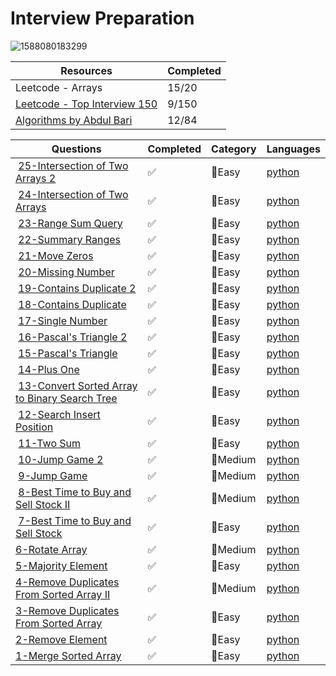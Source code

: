 # Interview Preparation

![1588080183299](https://github.com/gokcenazakyol/Interview-Preparation/assets/74296174/d029a035-edd5-47fc-814f-c6f200a1896f)

| Resources | Completed | 
| ------------- | ------------- |
| Leetcode - Arrays | 15/20 |
|[Leetcode - Top Interview 150](https://leetcode.com/studyplan/top-interview-150/)| 9/150 |
|[Algorithms by Abdul Bari](https://www.youtube.com/playlist?list=PLDN4rrl48XKpZkf03iYFl-O29szjTrs_O)| 12/84 |



| Questions | Completed | Category | Languages|
| ------------- | ------------- | ------------- | ------------- |
| [25-Intersection of Two Arrays 2](https://leetcode.com/problems/intersection-of-two-arrays-ii/) |✅  | 📗Easy | [python](https://github.com/gokcenazakyol/Interview-Preparation/blob/main/solutions/25-Intersection%20of%20Two%20Arrays%202.png)|
| [24-Intersection of Two Arrays](https://leetcode.com/problems/intersection-of-two-arrays/) |✅  | 📗Easy | [python](https://github.com/gokcenazakyol/Interview-Preparation/blob/main/solutions/24-Intersection%20of%20Two%20Arrays.png)|
| [23-Range Sum Query](https://leetcode.com/problems/range-sum-query-immutable/) |✅  | 📗Easy | [python](https://github.com/gokcenazakyol/Interview-Preparation/blob/main/solutions/23-Range%20Sum%20Query.png)|
| [22-Summary Ranges](https://leetcode.com/problems/summary-ranges/) |✅  | 📗Easy | [python](https://github.com/gokcenazakyol/Interview-Preparation/blob/main/solutions/22-Summary%20Ranges.png)|
| [21-Move Zeros](https://leetcode.com/problems/move-zeroes/) |✅  | 📗Easy | [python](https://github.com/gokcenazakyol/Interview-Preparation/blob/main/solutions/21-Move%20Zeros.png)|
| [20-Missing Number](https://leetcode.com/problems/missing-number/) |✅  | 📗Easy | [python](https://github.com/gokcenazakyol/Interview-Preparation/blob/main/solutions/20-Missing%20Number.png)|
| [19-Contains Duplicate 2](https://leetcode.com/problems/contains-duplicate-ii/) |✅  | 📗Easy | [python](https://github.com/gokcenazakyol/Interview-Preparation/blob/main/solutions/19-ContainsDuplicate%202.png)|
| [18-Contains Duplicate](https://leetcode.com/problems/contains-duplicate/) |✅  | 📗Easy | [python](https://github.com/gokcenazakyol/Interview-Preparation/blob/main/solutions/18-ContainsDuplicate.png)|
| [17-Single Number](https://leetcode.com/problems/single-number/) |✅  | 📗Easy | [python](https://github.com/gokcenazakyol/Interview-Preparation/blob/main/solutions/17-Single%20Number.png)|
| [16-Pascal's Triangle 2](https://leetcode.com/problems/pascals-triangle-ii/) |✅  | 📗Easy | [python](https://github.com/gokcenazakyol/Interview-Preparation/blob/main/solutions/16-Pascal's%20Triangle%202.png)|
| [15-Pascal's Triangle](https://leetcode.com/problems/pascals-triangle/) |✅  | 📗Easy | [python](https://github.com/gokcenazakyol/Interview-Preparation/blob/main/solutions/15-Pascal's%20Triangle.png)|
| [14-Plus One](https://leetcode.com/problems/plus-one/) |✅  | 📗Easy | [python](https://github.com/gokcenazakyol/Interview-Preparation/blob/main/solutions/14-PlusOne.png)|
| [13-Convert Sorted Array to Binary Search Tree](https://leetcode.com/problems/convert-sorted-array-to-binary-search-tree/) |✅  | 📗Easy | [python](https://github.com/gokcenazakyol/Interview-Preparation/blob/main/solutions/13-ConvertSortedArrayToBinarySearchTree.png)|
| [12-Search Insert Position](https://leetcode.com/problems/search-insert-position/) |✅  | 📗Easy | [python](https://github.com/gokcenazakyol/Interview-Preparation/blob/main/solutions/12-SearchInsertPosition.png)|
| [11-Two Sum](https://leetcode.com/problems/two-sum/) |✅  | 📗Easy | [python](https://github.com/gokcenazakyol/Interview-Preparation/blob/main/solutions/11-TwoSum.png)|
| [10-Jump Game 2](https://leetcode.com/problems/jump-game-ii/?envType=study-plan-v2&envId=top-interview-150) | ✅ | 📙Medium |[python](https://github.com/gokcenazakyol/Interview-Preparation/blob/main/solutions/10-JumpGame2.png) |
| [9-Jump Game](https://leetcode.com/problems/jump-game/?envType=study-plan-v2&envId=top-interview-150) | ✅ | 📙Medium |[python](https://github.com/gokcenazakyol/Interview-Preparation/blob/main/solutions/9-JumpGame.png) |
| [8-Best Time to Buy and Sell Stock II](https://leetcode.com/problems/best-time-to-buy-and-sell-stock-ii/?envType=study-plan-v2&envId=top-interview-150) | ✅ | 📙Medium | [python](https://github.com/gokcenazakyol/Interview-Preparation/blob/main/solutions/8-BestTimeToBuyAndSellStock2.png)|
| [7-Best Time to Buy and Sell Stock](https://leetcode.com/problems/best-time-to-buy-and-sell-stock/?envType=study-plan-v2&envId=top-interview-150) |✅  | 📗Easy | [python](https://github.com/gokcenazakyol/Interview-Preparation/blob/main/solutions/7-BestTimeToBuyAndSellStock.png)|
| [6-Rotate Array](https://leetcode.com/problems/rotate-array/?envType=study-plan-v2&id=top-interview-150)| ✅ | 📙Medium |[python](https://github.com/gokcenazakyol/Interview-Preparation/blob/main/solutions/6-Rotate%20Array.png)|
| [5-Majority Element](https://leetcode.com/problems/majority-element/?envType=study-plan-v2&id=top-interview-150)| ✅ | 📗Easy |[python](https://github.com/gokcenazakyol/Interview-Preparation/blob/main/solutions/5-Majority%20Element.png)|
| [4-Remove Duplicates From Sorted Array II](https://leetcode.com/problems/remove-duplicates-from-sorted-array-ii/?envType=study-plan-v2&id=top-interview-150)| ✅ | 📙Medium |[python](https://github.com/gokcenazakyol/Interview-Preparation/blob/main/solutions/4-Remove%20Duplicates%20From%20Sorted%20Array%20II.png)|
| [3-Remove Duplicates From Sorted Array](https://leetcode.com/problems/remove-duplicates-from-sorted-array/?envType=study-plan-v2&id=top-interview-150)| ✅ | 📗Easy |[python](https://github.com/gokcenazakyol/Interview-Preparation/blob/main/solutions/3-remove_duplicates.png)|
| [2-Remove Element](https://leetcode.com/problems/remove-element/?envType=study-plan-v2&id=top-interview-150)| ✅ | 📗Easy |[python](https://github.com/gokcenazakyol/Interview-Preparation/blob/main/solutions/2-remove_element.png) |
| [1-Merge Sorted Array](https://leetcode.com/problems/merge-sorted-array/?envType=study-plan-v2&id=top-interview-150)| ✅ | 📗Easy |[python](https://github.com/gokcenazakyol/Interview-Preparation/blob/main/solutions/1-merge.png) |
